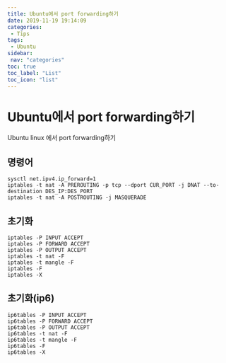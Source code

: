 ```yaml
---
title: Ubuntu에서 port forwarding하기
date: 2019-11-19 19:14:09
categories: 
 - Tips
tags: 
 - Ubuntu
sidebar:
 nav: "categories"
toc: true
toc_label: "List"
toc_icon: "list"
---
```

# Ubuntu에서 port forwarding하기
Ubuntu linux 에서 port forwarding하기

## 명령어
```
sysctl net.ipv4.ip_forward=1
iptables -t nat -A PREROUTING -p tcp --dport CUR_PORT -j DNAT --to-destination DES_IP:DES_PORT
iptables -t nat -A POSTROUTING -j MASQUERADE
```

## 초기화

```
iptables -P INPUT ACCEPT
iptables -P FORWARD ACCEPT
iptables -P OUTPUT ACCEPT
iptables -t nat -F
iptables -t mangle -F
iptables -F
iptables -X
```

## 초기화(ip6)
```
ip6tables -P INPUT ACCEPT
ip6tables -P FORWARD ACCEPT
ip6tables -P OUTPUT ACCEPT
ip6tables -t nat -F
ip6tables -t mangle -F
ip6tables -F
ip6tables -X
```